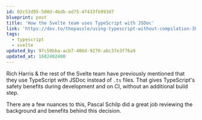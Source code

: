 ```yaml
---
id: 02c53d95-500d-4bdb-ad75-4f433fb993d7
blueprint: post
title: 'How the Svelte team uses TypeScript with JSDoc'
link: 'https://dev.to/thepassle/using-typescript-without-compilation-3ko4'
tags:
  - typescript
  - svelte
updated_by: 97c59bba-acb7-406d-9278-abc37e3f76a9
updated_at: 1682402400
---
```

Rich Harris & the rest of the Svelte team have previously mentioned that they use TypeScript with JSDoc instead of `.ts` files. That gives TypeScript's safety benefits during development and on CI, without an additional build step.

There are a few nuances to this, Pascal Schilp did a great job reviewing the background and benefits behind this decision.
